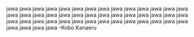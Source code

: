 jawa jawa jawa jawa jawa jawa jawa jawa jawa jawa jawa jawa jawa jawa jawa jawa jawa jawa jawa jawa jawa jawa jawa jawa jawa jawa jawa jawa jawa jawa jawa jawa jawa jawa jawa jawa jawa jawa jawa jawa jawa jawa jawa jawa jawa jawa -Kobo Kanaeru 
